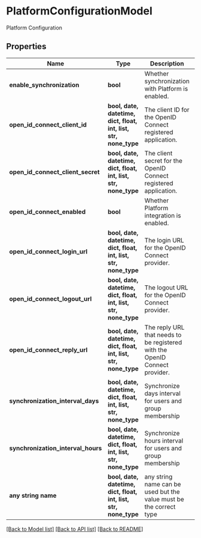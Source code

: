 # PlatformConfigurationModel

Platform Configuration

## Properties
Name | Type | Description | Notes
------------ | ------------- | ------------- | -------------
**enable_synchronization** | **bool** | Whether synchronization with Platform is enabled. | [optional] 
**open_id_connect_client_id** | **bool, date, datetime, dict, float, int, list, str, none_type** | The client ID for the OpenID Connect registered application. | [optional] 
**open_id_connect_client_secret** | **bool, date, datetime, dict, float, int, list, str, none_type** | The client secret for the OpenID Connect registered application. | [optional] 
**open_id_connect_enabled** | **bool** | Whether Platform integration is enabled. | [optional] 
**open_id_connect_login_url** | **bool, date, datetime, dict, float, int, list, str, none_type** | The login URL for the OpenID Connect provider. | [optional] 
**open_id_connect_logout_url** | **bool, date, datetime, dict, float, int, list, str, none_type** | The logout URL for the OpenID Connect provider. | [optional] 
**open_id_connect_reply_url** | **bool, date, datetime, dict, float, int, list, str, none_type** | The reply URL that needs to be registered with the OpenID Connect provider. | [optional] 
**synchronization_interval_days** | **bool, date, datetime, dict, float, int, list, str, none_type** | Synchronize days interval for users and group membership | [optional] 
**synchronization_interval_hours** | **bool, date, datetime, dict, float, int, list, str, none_type** | Synchronize hours interval for users and group membership | [optional] 
**any string name** | **bool, date, datetime, dict, float, int, list, str, none_type** | any string name can be used but the value must be the correct type | [optional]

[[Back to Model list]](../README.md#documentation-for-models) [[Back to API list]](../README.md#documentation-for-api-endpoints) [[Back to README]](../README.md)



